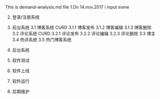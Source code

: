 This is demand-analysis.md file 
1.On 14.nov.2017 i input some 

2. 登录/注册系统
3. 前台系统
    3.1 博客系统
        CURD
       3.1.1 博客发布
       3.1.2 博客编辑
       3.1.3 博客删除
    3.2 评论系统
       CURD
       3.2.1 评论发布
       3.2.2 评论编辑 
       3.2.3 评论删除
    3.3 博主
    3.4 热评系统
    3.5 热门博客系统

4. 后台系统
5. 软件测试
6. 软件上线
7. 软件运行
8. 后期维护